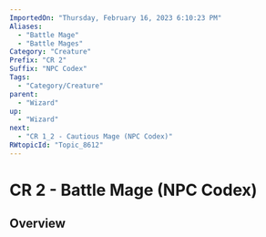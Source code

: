 ```yaml
---
ImportedOn: "Thursday, February 16, 2023 6:10:23 PM"
Aliases:
  - "Battle Mage"
  - "Battle Mages"
Category: "Creature"
Prefix: "CR 2"
Suffix: "NPC Codex"
Tags:
  - "Category/Creature"
parent:
  - "Wizard"
up:
  - "Wizard"
next:
  - "CR 1_2 - Cautious Mage (NPC Codex)"
RWtopicId: "Topic_8612"
---
```

# CR 2 - Battle Mage (NPC Codex)
## Overview
